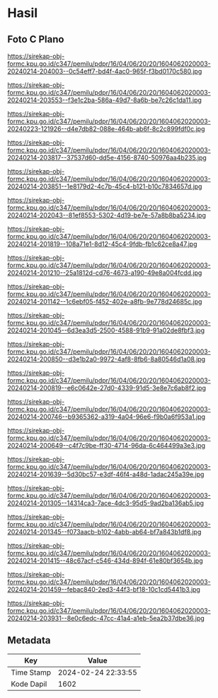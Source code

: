# Hasil

## Foto C Plano

https://sirekap-obj-formc.kpu.go.id/c347/pemilu/pdpr/16/04/06/20/20/1604062020003-20240214-204003--0c54eff7-bd4f-4ac0-965f-f3bd0170c580.jpg

https://sirekap-obj-formc.kpu.go.id/c347/pemilu/pdpr/16/04/06/20/20/1604062020003-20240214-203553--f3e1c2ba-586a-49d7-8a6b-be7c26c1da11.jpg

https://sirekap-obj-formc.kpu.go.id/c347/pemilu/pdpr/16/04/06/20/20/1604062020003-20240223-121926--d4e7db82-088e-464b-ab6f-8c2c899fdf0c.jpg

https://sirekap-obj-formc.kpu.go.id/c347/pemilu/pdpr/16/04/06/20/20/1604062020003-20240214-203817--37537d60-dd5e-4156-8740-50976aa4b235.jpg

https://sirekap-obj-formc.kpu.go.id/c347/pemilu/pdpr/16/04/06/20/20/1604062020003-20240214-203851--1e8179d2-4c7b-45c4-b121-b10c7834657d.jpg

https://sirekap-obj-formc.kpu.go.id/c347/pemilu/pdpr/16/04/06/20/20/1604062020003-20240214-202043--81ef8553-5302-4d19-be7e-57a8b8ba5234.jpg

https://sirekap-obj-formc.kpu.go.id/c347/pemilu/pdpr/16/04/06/20/20/1604062020003-20240214-201819--108a71e1-8d12-45c4-9fdb-fb1c62ce8a47.jpg

https://sirekap-obj-formc.kpu.go.id/c347/pemilu/pdpr/16/04/06/20/20/1604062020003-20240214-201210--25a1812d-cd76-4673-a190-49e8a004fcdd.jpg

https://sirekap-obj-formc.kpu.go.id/c347/pemilu/pdpr/16/04/06/20/20/1604062020003-20240214-201142--1c6ebf05-f452-402e-a8fb-9e778d24685c.jpg

https://sirekap-obj-formc.kpu.go.id/c347/pemilu/pdpr/16/04/06/20/20/1604062020003-20240214-201045--6d3ea3d5-2500-4588-91b9-91a02de8fbf3.jpg

https://sirekap-obj-formc.kpu.go.id/c347/pemilu/pdpr/16/04/06/20/20/1604062020003-20240214-200850--d3e1b2a0-9972-4af8-8fb6-8a80546d1a08.jpg

https://sirekap-obj-formc.kpu.go.id/c347/pemilu/pdpr/16/04/06/20/20/1604062020003-20240214-200819--e6c0642e-27d0-4339-91d5-3e8e7c6ab8f2.jpg

https://sirekap-obj-formc.kpu.go.id/c347/pemilu/pdpr/16/04/06/20/20/1604062020003-20240214-200746--b9365362-a319-4a04-96e6-f9b0a6f953a1.jpg

https://sirekap-obj-formc.kpu.go.id/c347/pemilu/pdpr/16/04/06/20/20/1604062020003-20240214-200649--c4f7c9be-ff30-4714-96da-6c464499a3e3.jpg

https://sirekap-obj-formc.kpu.go.id/c347/pemilu/pdpr/16/04/06/20/20/1604062020003-20240214-201639--5d30bc57-e3df-46f4-a48d-1adac245a39e.jpg

https://sirekap-obj-formc.kpu.go.id/c347/pemilu/pdpr/16/04/06/20/20/1604062020003-20240214-201305--14314ca3-7ace-4dc3-95d5-9ad2ba136ab5.jpg

https://sirekap-obj-formc.kpu.go.id/c347/pemilu/pdpr/16/04/06/20/20/1604062020003-20240214-201345--f073aacb-b102-4abb-ab64-bf7a843b1df8.jpg

https://sirekap-obj-formc.kpu.go.id/c347/pemilu/pdpr/16/04/06/20/20/1604062020003-20240214-201415--48c67acf-c546-434d-894f-61e80bf3654b.jpg

https://sirekap-obj-formc.kpu.go.id/c347/pemilu/pdpr/16/04/06/20/20/1604062020003-20240214-201459--febac840-2ed3-44f3-bf18-10c1cd5441b3.jpg

https://sirekap-obj-formc.kpu.go.id/c347/pemilu/pdpr/16/04/06/20/20/1604062020003-20240214-203931--8e0c6edc-47cc-41a4-a1eb-5ea2b37dbe36.jpg


## Metadata

| Key        | Value               |
| ---------- | ------------------- |
| Time Stamp | 2024-02-24 22:33:55 |
| Kode Dapil | 1602                |



